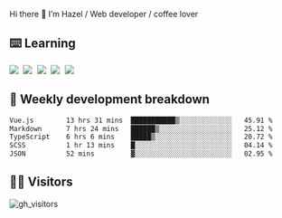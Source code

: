 
Hi there 👋 I’m Hazel / Web developer / coffee lover

## ⌨️ Learning

<samp>
 <a href="https://github.com/vuejs/core"><img src="https://api.iconify.design/logos:vue.svg" /></a>
  <a href="https://github.com/vuejs/core"><img src="https://api.iconify.design/logos:react.svg" /></a>
  <a href="https://github.com/vitejs/vite"><img src="https://api.iconify.design/logos:vitejs.svg" /></a>
  <a href="https://github.com/microsoft/TypeScript"><img src="https://api.iconify.design/logos:typescript-icon.svg" /></a> 
  <a href="https://github.com/unocss/unocss"><img src="https://api.iconify.design/logos:unocss.svg" /></a>
  

</samp>


## 🦀 Weekly development breakdown

<!--START_SECTION:waka-->

```txt
Vue.js        13 hrs 31 mins  ███████████▒░░░░░░░░░░░░░   45.91 %
Markdown      7 hrs 24 mins   ██████▒░░░░░░░░░░░░░░░░░░   25.12 %
TypeScript    6 hrs 6 mins    █████▒░░░░░░░░░░░░░░░░░░░   20.72 %
SCSS          1 hr 13 mins    █░░░░░░░░░░░░░░░░░░░░░░░░   04.14 %
JSON          52 mins         ▓░░░░░░░░░░░░░░░░░░░░░░░░   02.95 %
```

<!--END_SECTION:waka-->
## 👬🏻 Visitors

![gh_visitors](https://profile-counter.glitch.me/Hazel-Lin/count.svg)

